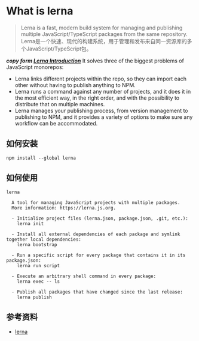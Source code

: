 # What is lerna

> Lerna is a fast, modern build system for managing and publishing multiple JavaScript/TypeScript packages from the same repository.
> Lerna是一个快速、现代的构建系统，用于管理和发布来自同一资源库的多个JavaScript/TypeScript包。

***copy form [Lerna Introduction](https://lerna.js.org/docs/introduction)***
It solves three of the biggest problems of JavaScript monorepos:

* Lerna links different projects within the repo, so they can import each other without having to publish anything to NPM.
* Lerna runs a command against any number of projects, and it does it in the most efficient way, in the right order, and with the possibility to distribute that on multiple machines.
* Lerna manages your publishing process, from version management to publishing to NPM, and it provides a variety of options to make sure any workflow can be accommodated.

## 如何安装

```
npm install --global lerna
```

## 如何使用

```
lerna

  A tool for managing JavaScript projects with multiple packages.
  More information: https://lerna.js.org.

  - Initialize project files (lerna.json, package.json, .git, etc.):
    lerna init

  - Install all external dependencies of each package and symlink together local dependencies:
    lerna bootstrap

  - Run a specific script for every package that contains it in its package.json:
    lerna run script

  - Execute an arbitrary shell command in every package:
    lerna exec -- ls

  - Publish all packages that have changed since the last release:
    lerna publish
```

## 参考资料

- [lerna](https://lerna.js.org/)
